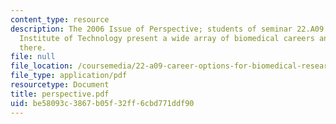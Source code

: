 ```yaml
---
content_type: resource
description: The 2006 Issue of Perspective; students of seminar 22.A09 at the Massachusetts
  Institute of Technology present a wide array of biomedical careers and how to get
  there.
file: null
file_location: /coursemedia/22-a09-career-options-for-biomedical-research-fall-2006/be58093c3867b05f32ff6cbd771ddf90_perspective.pdf
file_type: application/pdf
resourcetype: Document
title: perspective.pdf
uid: be58093c-3867-b05f-32ff-6cbd771ddf90
---
```

